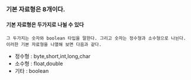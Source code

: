 ### 기본 자료형은 8개이다.
#### 기본 자료형은 두가지로 나뉠 수 있다
```
그 두가지는 숫자와 boolean 타입을 말한다. 그리고 숫자는 정수형과 소수형으로 나뉜다.
이러한 기본 자료형을 나열해 보면 다음과 같다.
```
- 정수형 : byte,short,int,long,char
- 소수형 : float,double
- 기타 : boolean


